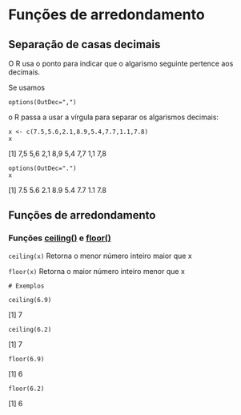 # Funções de arredondamento

## Separação de casas decimais

O R usa o ponto para indicar que o algarismo seguinte pertence aos decimais.

Se usamos

```
options(OutDec=",")
```

o R passa a usar a vírgula para separar os algarismos decimais:

```
x <- c(7.5,5.6,2.1,8.9,5.4,7.7,1.1,7.8)
x
```

[1] 7,5 5,6 2,1 8,9 5,4 7,7 1,1 7,8

```
options(OutDec=".")
x
```

[1] 7.5 5.6 2.1 8.9 5.4 7.7 1.1 7.8

## Funções de arredondamento

### Funções [ceiling()](http://127.0.0.1:23684/library/base/html/Round.html) e [floor()](http://127.0.0.1:23684/library/base/html/Round.html)

`ceiling(x)`    Retorna o menor número inteiro maior que x

`floor(x)`      Retorna o maior número inteiro menor que x

```
# Exemplos

​ceiling(6.9)
```

[1] 7

```
ceiling(6.2)
```

[1] 7

```
floor(6.9)
```

[1] 6

```
floor(6.2)
```

[1] 6
